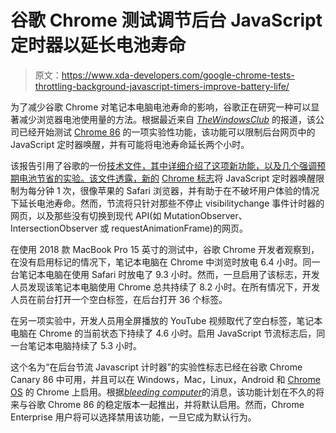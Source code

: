 # 谷歌 Chrome 测试调节后台 JavaScript 定时器以延长电池寿命

> 原文：<https://www.xda-developers.com/google-chrome-tests-throttling-background-javascript-timers-improve-battery-life/>

为了减少谷歌 Chrome 对笔记本电脑电池寿命的影响，谷歌正在研究一种可以显著减少浏览器电池使用量的方法。根据最近来自 [*TheWindowsClub*](https://news.thewindowsclub.com/google-chrome-ships-a-new-feature-to-increase-the-battery-life-101417/) 的报道，该公司已经开始测试 [Chrome 86](https://www.xda-developers.com/chrome-64-bit-support-android-10/) 的一项实验性功能，该功能可以限制后台网页中的 JavaScript 定时器唤醒，并有可能将电池寿命延长两个小时。

该报告引用了谷歌的一份[技术文件，其中详细介绍了这项新功能，以及几个强调预期电池节省的实验。该文件透露，新的](https://docs.google.com/document/d/1sd9EVERCtRWKvnJXnP3iZ83fM3FLwDbjiyfMkaKWEYk/edit#) [Chrome 标志](https://www.xda-developers.com/tag/chrome-flags/)将 JavaScript 定时器唤醒限制为每分钟 1 次，很像苹果的 Safari 浏览器，并有助于在不破坏用户体验的情况下延长电池寿命。然而，节流将只针对那些不停止 visibilitychange 事件计时器的网页，以及那些没有切换到现代 API(如 MutationObserver、IntersectionObserver 或 requestAnimationFrame)的网页。

在使用 2018 款 MacBook Pro 15 英寸的测试中，谷歌 Chrome 开发者观察到，在没有启用标记的情况下，笔记本电脑在 Chrome 中浏览时放电 6.4 小时。同一台笔记本电脑在使用 Safari 时放电了 9.3 小时。然而，一旦启用了该标志，开发人员发现该笔记本电脑使用 Chrome 总共持续了 8.2 小时。在所有情况下，开发人员在前台打开一个空白标签，在后台打开 36 个标签。

在另一项实验中，开发人员用全屏播放的 YouTube 视频取代了空白标签，笔记本电脑在 Chrome 的当前状态下持续了 4.6 小时。启用 JavaScript 节流标志后，同一台笔记本电脑持续了 5.3 小时。

这个名为“在后台节流 Javascript 计时器”的实验性标志已经在谷歌 Chrome Canary 86 中可用，并且可以在 Windows，Mac，Linux，Android 和 [Chrome OS](https://www.xda-developers.com/tag/chrome-os/) 的 Chrome 上启用。根据[*bleeding computer*](https://www.bleepingcomputer.com/news/google/new-google-chrome-feature-to-drastically-reduce-battery-usage/)的消息，该功能计划在不久的将来与谷歌 Chrome 86 的稳定版本一起推出，并将默认启用。然而，Chrome Enterprise 用户将可以选择禁用该功能，一旦它成为默认行为。